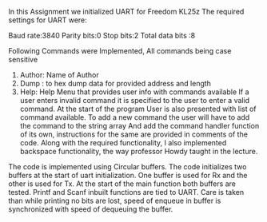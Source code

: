 In this Assignment we initialized UART for Freedom KL25z
The required settings for UART were:

Baud rate:3840
Parity bits:0
Stop bits:2
Total data bits :8
 

Following Commands were Implemented, All commands being case sensitive
1)	Author: Name of Author
2)	Dump <start address> <Length> : to hex dump data for provided address and length
3)	Help: Help Menu that provides user info with commands available
If a user enters invalid command it is specified to the user to enter a valid command.
At the start of the program User is also presented with list of command available.
To add a new command the user will have to add the command to the string array
And add the command handler function of its own, instructions for the same are provided in comments 
of the code.
Along with the required functionality, I also implemented backspace functionality, the way professor 
Howdy taught in the lecture.

 
 The code is implemented using Circular buffers.
The code initializes two buffers at the start of uart initialization.
One buffer is used for Rx and the other is used for Tx.
At the start of the main function both buffers are tested.
Printf and Scanf inbuilt functions are tied to UART.
Care is taken than while printing no bits are lost, speed of enqueue in buffer is synchronized with speed 
of dequeuing the buffer.
